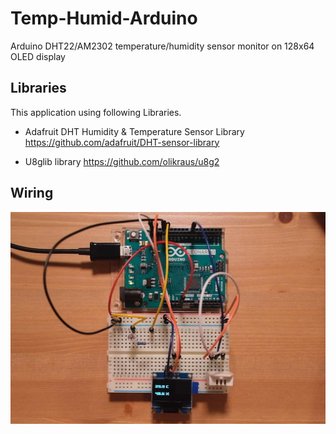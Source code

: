 # Temp-Humid-Arduino
Arduino DHT22/AM2302 temperature/humidity sensor monitor on 128x64 OLED display


## Libraries
This application using following Libraries.

- Adafruit DHT Humidity & Temperature Sensor Library
https://github.com/adafruit/DHT-sensor-library

- U8glib library
https://github.com/olikraus/u8g2

## Wiring
![Wiring iamge](https://github.com/kotamorishi/Temp-Humid-Arduino/raw/master/wiring.jpg)
